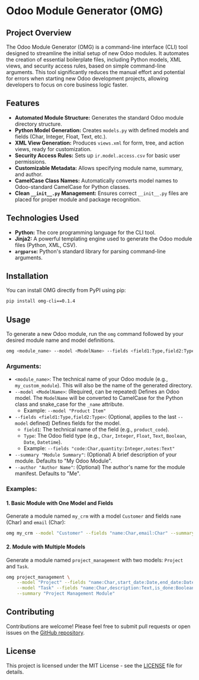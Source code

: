 # Odoo Module Generator (OMG)

## Project Overview

The Odoo Module Generator (OMG) is a command-line interface (CLI) tool designed to streamline the initial setup of new Odoo modules. It automates the creation of essential boilerplate files, including Python models, XML views, and security access rules, based on simple command-line arguments. This tool significantly reduces the manual effort and potential for errors when starting new Odoo development projects, allowing developers to focus on core business logic faster.

## Features

-   **Automated Module Structure:** Generates the standard Odoo module directory structure.
-   **Python Model Generation:** Creates `models.py` with defined models and fields (Char, Integer, Float, Text, etc.).
-   **XML View Generation:** Produces `views.xml` for form, tree, and action views, ready for customization.
-   **Security Access Rules:** Sets up `ir.model.access.csv` for basic user permissions.
-   **Customizable Metadata:** Allows specifying module name, summary, and author.
-   **CamelCase Class Names:** Automatically converts model names to Odoo-standard CamelCase for Python classes.
-   **Clean `__init__.py` Management:** Ensures correct `__init__.py` files are placed for proper module and package recognition.

## Technologies Used

-   **Python:** The core programming language for the CLI tool.
-   **Jinja2:** A powerful templating engine used to generate the Odoo module files (Python, XML, CSV).
-   **`argparse`:** Python's standard library for parsing command-line arguments.

## Installation

You can install OMG directly from PyPI using pip:

```bash
pip install omg-cli==0.1.4
```

## Usage

To generate a new Odoo module, run the `omg` command followed by your desired module name and model definitions.

```bash
omg <module_name> --model <ModelName> --fields <field1:Type,field2:Type> [--summary "Module Summary"] [--author "Author Name"]
```

### Arguments:

-   `<module_name>`: The technical name of your Odoo module (e.g., `my_custom_module`). This will also be the name of the generated directory.
-   `--model <ModelName>`: (Required, can be repeated) Defines an Odoo model. The `ModelName` will be converted to CamelCase for the Python class and snake_case for the `_name` attribute.
    -   Example: `--model "Product Item"`
-   `--fields <field1:Type,field2:Type>`: (Optional, applies to the last `--model` defined) Defines fields for the model.
    -   `field1`: The technical name of the field (e.g., `product_code`).
    -   `Type`: The Odoo field type (e.g., `Char`, `Integer`, `Float`, `Text`, `Boolean`, `Date`, `Datetime`).
    -   Example: `--fields "code:Char,quantity:Integer,notes:Text"`
-   `--summary "Module Summary"`: (Optional) A brief description of your module. Defaults to "My Odoo Module".
-   `--author "Author Name"`: (Optional) The author's name for the module manifest. Defaults to "Me".

### Examples:

#### 1. Basic Module with One Model and Fields

Generate a module named `my_crm` with a model `Customer` and fields `name` (Char) and `email` (Char):

```bash
omg my_crm --model "Customer" --fields "name:Char,email:Char" --summary "Custom CRM module" --author "John Doe"
```

#### 2. Module with Multiple Models

Generate a module named `project_management` with two models: `Project` and `Task`.

```bash
omg project_management \
    --model "Project" --fields "name:Char,start_date:Date,end_date:Date" \
    --model "Task" --fields "name:Char,description:Text,is_done:Boolean" \
    --summary "Project Management Module"
```

## Contributing

Contributions are welcome! Please feel free to submit pull requests or open issues on the [GitHub repository](https://github.com/yourusername/odoo-module-generator).

## License

This project is licensed under the MIT License - see the [LICENSE](LICENSE) file for details.